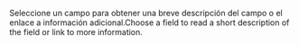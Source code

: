 <span data-ttu-id="2f5fe-101">Seleccione un campo para obtener una breve descripción del campo o el enlace a información adicional.</span><span class="sxs-lookup"><span data-stu-id="2f5fe-101">Choose a field to read a short description of the field or link to more information.</span></span>
